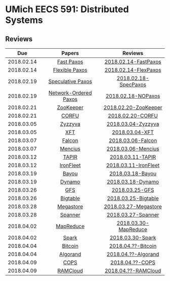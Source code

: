 UMich EECS 591: Distributed Systems
===

## Reviews

| Due | Papers | Reviews |
|:---:|:------:|:--------------:|
|2018.02.14|[Fast Paxos](https://web.eecs.umich.edu/~manosk/assets/papers/fast_paxos.pdf)|[2018.02.14-FastPaxos](https://github.com/h1994st/EECS-591/blob/master/Reviews/2018.02.14-FastPaxos.md)|
|2018.02.14|[Flexible Paxos](https://web.eecs.umich.edu/~manosk/assets/papers/flexible_paxos_opodis2016.pdf)|[2018.02.14-FlexPaxos](https://github.com/h1994st/EECS-591/blob/master/Reviews/2018.02.14-FlexPaxos.md)|
|2018.02.19|[Speculative Paxos](https://web.eecs.umich.edu/~manosk/assets/papers/specpaxos-nsdi15.pdf)|[2018.02.18-SpecPaxos](https://github.com/h1994st/EECS-591/blob/master/Reviews/2018.02.18-SpecPaxos.md)|
|2018.02.19|[Network-Ordered Paxos](https://web.eecs.umich.edu/~manosk/assets/papers/nopaxos-osdi16.pdf)|[2018.02.18-NOPaxos](https://github.com/h1994st/EECS-591/blob/master/Reviews/2018.02.18-NOPaxos.md)|
|2018.02.21|[ZooKeeper](https://web.eecs.umich.edu/~manosk/assets/papers/zookeeper.pdf)|[2018.02.20-ZooKeeper](https://github.com/h1994st/EECS-591/blob/master/Reviews/2018.02.20-ZooKeeper.md)|
|2018.02.21|[CORFU](https://web.eecs.umich.edu/~manosk/assets/papers/corfu.pdf)|[2018.02.20-CORFU](https://github.com/h1994st/EECS-591/blob/master/Reviews/2018.02.20-CORFU.md)|
|2018.03.05|[Zyzzyva](https://web.eecs.umich.edu/~manosk/assets/papers/kotla07Zyzzyva.pdf)|[2018.03.04-Zyzzyva](https://github.com/h1994st/EECS-591/blob/master/Reviews/2018.03.04-Zyzzyva.md)|
|2018.03.05|[XFT](https://web.eecs.umich.edu/~manosk/assets/papers/xft-osdi16-liu.pdf)|[2018.03.04-XFT](https://github.com/h1994st/EECS-591/blob/master/Reviews/2018.03.04-XFT.md)|
|2018.03.07|[Falcon](https://web.eecs.umich.edu/~manosk/assets/papers/falcon.pdf)|[2018.03.06-Falcon](https://github.com/h1994st/EECS-591/blob/master/Reviews/2018.03.06-Falcon.md)|
|2018.03.07|[Mencius](https://web.eecs.umich.edu/~manosk/assets/papers/mencius.pdf)|[2018.03.06-Mencius](https://github.com/h1994st/EECS-591/blob/master/Reviews/2018.03.06-Mencius.md)|
|2018.03.12|[TAPIR](https://web.eecs.umich.edu/~manosk/assets/papers/tapir.pdf)|[2018.03.11-TAPIR](https://github.com/h1994st/EECS-591/blob/master/Reviews/2018.03.11-TAPIR.md)|
|2018.03.12|[IronFleet](https://web.eecs.umich.edu/~manosk/assets/papers/ironfleet.pdf)|[2018.03.11-IronFleet](https://github.com/h1994st/EECS-591/blob/master/Reviews/2018.03.11-IronFleet.md)|
|2018.03.19|[Bayou](https://web.eecs.umich.edu/~manosk/assets/papers/bayou.pdf)|[2018.03.18-Bayou](https://github.com/h1994st/EECS-591/blob/master/Reviews/2018.03.18-Bayou.md)|
|2018.03.19|[Dynamo](https://web.eecs.umich.edu/~manosk/assets/papers/dynamo.pdf)|[2018.03.18-Dynamo](https://github.com/h1994st/EECS-591/blob/master/Reviews/2018.03.18-Dynamo.md)|
|2018.03.26|[GFS](https://web.eecs.umich.edu/~manosk/assets/papers/gfs.pdf)|[2018.03.25-GFS](https://github.com/h1994st/EECS-591/blob/master/Reviews/2018.03.25-GFS.md)|
|2018.03.26|[Bigtable](https://web.eecs.umich.edu/~manosk/assets/papers/bigtable.pdf)|[2018.03.25-Bigtable](https://github.com/h1994st/EECS-591/blob/master/Reviews/2018.03.25-Bigtable.md)|
|2018.03.28|[Megastore](https://web.eecs.umich.edu/~manosk/assets/papers/megastore.pdf)|[2018.03.27-Megastore](https://github.com/h1994st/EECS-591/blob/master/Reviews/2018.03.27-Megastore.md)|
|2018.03.28|[Spanner](https://web.eecs.umich.edu/~manosk/assets/papers/spanner.pdf)|[2018.03.27-Spanner](https://github.com/h1994st/EECS-591/blob/master/Reviews/2018.03.27-Spanner.md)|
|2018.04.02|[MapReduce](https://web.eecs.umich.edu/~manosk/assets/papers/mapreduce.pdf)|[2018.03.30-MapReduce](https://github.com/h1994st/EECS-591/blob/master/Reviews/2018.03.30-MapReduce.md)|
|2018.04.02|[Spark](https://web.eecs.umich.edu/~manosk/assets/papers/spark.pdf)|[2018.03.30-Spark](https://github.com/h1994st/EECS-591/blob/master/Reviews/2018.03.30-Spark.md)|
|2018.04.04|[Bitcoin](https://web.eecs.umich.edu/~manosk/assets/papers/bitcoin.pdf)|[2018.04.??-Bitcoin](https://github.com/h1994st/EECS-591/blob/master/Reviews/2018.04.??-Bitcoin.md)|
|2018.04.04|[Algorand](https://web.eecs.umich.edu/~manosk/assets/papers/algorand.pdf)|[2018.04.??-Algorand](https://github.com/h1994st/EECS-591/blob/master/Reviews/2018.04.??-Algorand.md)|
|2018.04.09|[COPS](https://web.eecs.umich.edu/~manosk/assets/papers/cops.pdf)|[2018.04.??-COPS](https://github.com/h1994st/EECS-591/blob/master/Reviews/2018.04.??-COPS.md)|
|2018.04.09|[RAMCloud](https://web.eecs.umich.edu/~manosk/assets/papers/ramcloud.pdf)|[2018.04.??-RAMCloud](https://github.com/h1994st/EECS-591/blob/master/Reviews/2018.04.??-RAMCloud.md)|

